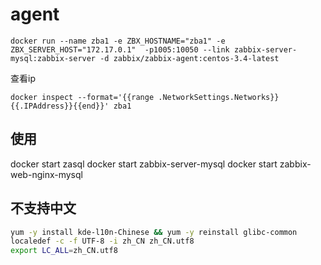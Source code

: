 # agent

`docker run --name zba1 -e ZBX_HOSTNAME="zba1" -e ZBX_SERVER_HOST="172.17.0.1"  -p1005:10050 --link zabbix-server-mysql:zabbix-server -d zabbix/zabbix-agent:centos-3.4-latest`

查看ip

`docker inspect --format='{{range .NetworkSettings.Networks}}{{.IPAddress}}{{end}}' zba1`

## 使用

docker start zasql
docker start zabbix-server-mysql
docker start zabbix-web-nginx-mysql

## 不支持中文

```bash
yum -y install kde-l10n-Chinese && yum -y reinstall glibc-common 
localedef -c -f UTF-8 -i zh_CN zh_CN.utf8 
export LC_ALL=zh_CN.utf8
```
